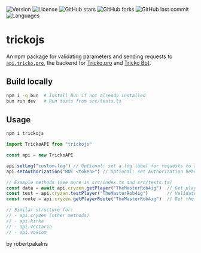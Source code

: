 ![Version](https://img.shields.io/npm/v/trickojs)
![License](https://img.shields.io/github/license/robertpakalns/redline-client)
![GitHub stars](https://img.shields.io/github/stars/robertpakalns/redline-client)
![GitHub forks](https://img.shields.io/github/forks/robertpakalns/redline-client)
![GitHub last commit](https://img.shields.io/github/last-commit/robertpakalns/redline-client)
![Languages](https://img.shields.io/github/languages/top/robertpakalns/redline-client)

# trickojs
An npm package for validating parameters and sending requests to [`api.tricko.pro`](https://api.tricko.pro), the backend for [Tricko.pro](https://tricko.pro) and [Tricko Bot](https://discord.com/oauth2/authorize?client_id=1182411176517324840).

## Build locally
```bash
npm i -g bun  # Install Bun if not already installed
bun run dev   # Run tests from src/tests.ts
```

## Usage
```bash
npm i trickojs
```

```js
import TrickoAPI from "trickojs"

const api = new TrickoAPI

api.setLog("custom-log") // Optional: set a log label for requests to api.tricko.pro
api.setAuthorization("BOT <token>") // Optional: set Authorization header for a request

// Example methods (see more in src/index.ts and src/tests.ts)
const data = await api.cryzen.getPlayer("TheMasterRob4ig")  // Get player data (returns JSON)
const test = api.cryzen.testPlayer("TheMasterRob4ig")       // Validate player username
const route = api.cryzen.getPlayerRoute("TheMasterRob4ig")  // Get the API route for the player

// Similar structure for:
// - api.cryzen (other methods)
// - api.kirka
// - api.vectaria
// - api.voxiom
```

by robertpakalns
